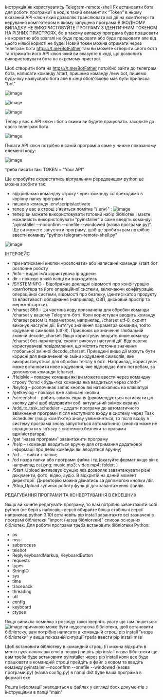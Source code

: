 Інструкція як користуватись Telegram-remote-shell Як встановити бота для роботи програми? в коді є такий елемент як “Token” в ньому вказаний API-ключ який дозволяє транслювати всі дії на комп’ютері та керування комп’ютером в якому запущена програма В ЖОДНОМУ ВИПАДКУ НЕ ВИКОРИСТОВУЙТЕ ПРОГРАМУ З ІДЕНТИЧНИМ ТОКЕНОМ НА РІЗНИХ ПРИСТРОЯХ, бо в такому випадку програма буде працювати не коректно або взагалі не буде працювати або буде працювати але від цього ніякої користі не буде! Новий токен можна отримати через телеграм бота https://t.me/BotFather там ви можете створити свого бота та отримати його API ключ який ви вказуєте в коді, що дозволить використовувати бота на окремому пристрої. 

Щоб створити бота на https://t.me/BotFather
потрібно зайти до телеграм бота, написати команду /start, пришемо команду /new bot, пишемо будь-яку назвусвого бота але в кінці обов'язково має бути приписка "bot"

![image](https://github.com/SunsetTekila/TelegramRemoteControl/assets/157602307/78fe1ae9-ec1a-46c4-828f-ffa25ec5ddc5)

![image](https://github.com/SunsetTekila/TelegramRemoteControl/assets/157602307/351837e0-d93e-4b51-a852-abf9ee718d24)

![image](https://github.com/SunsetTekila/TelegramRemoteControl/assets/157602307/a9f64200-5e97-4d22-b95b-24ff6d5cf700)

Тепер у вас є АРІ ключ і бот з якими ви будете працювати. заходьте до свого телеграм бота. 

![image](https://github.com/SunsetTekila/TelegramRemoteControl/assets/157602307/1fd904ad-e428-4882-9cb5-a7c664f9a20c)


Писати АРІ ключ потрібно в самій програмі а саме у нижче показаному елементі коду:

![image](https://github.com/SunsetTekila/TelegramRemoteControl/assets/157602307/8dbd0f57-399c-446d-b260-920896c87a6c)


треба писати так: TOKEN = "Your API"


Ще спробуйте скористатись віртуальним рередовищем python це можна зробити так:
* відкриваємо командну строку через команду cd преходимо в корінну папку програми
* пишемо команду .env\scripts\activate
* тепер у вас в строці з'явиться помітка "(.env)" : ![image](https://github.com/SunsetTekila/TelegramRemoteControl_DynamicConfig/assets/157602307/6034594c-ddb4-42f5-bc9f-d69e84d39e09)
* тепер ви можете використовувати готовий набір бібліотек і маєте можливість використовувати "pyinstaller" а саме введіть команду: "pyinstaller --noconfirm --onefile --windowed (назва програми.py)". Ще ви можете запустити програму, щоб це зробити вам потрібно ввести команду "python telegram-remote-shell.py"


![image](https://github.com/SunsetTekila/TelegramRemoteControl_DynamicConfig/assets/157602307/b49ccabf-2951-48ba-b33e-cdf5c6e518ed)


ІНТЕРФЕЙС
* при натисканні кнопки «розпочати» або написанні команди /start бот розпочне роботу
* /info – видає ім’я користувача ір адреси
* dir – показує в якій папці ви знаходитесь
* /SYSTEMINFO - Відображає докладні відомості про конфігурацію комп'ютера та його операційної системи, включаючи конфігурацію операційної системи, відомості про безпеку, ідентифікатор продукту та властивості обладнання (наприклад, ОЗП, дисковий простір та мережні картки).
* /charset 866 - Ця частина коду призначена для обробки команди /charset у вашому Telegram-боті. Коли користувач вводить команду /charset разом із параметром, наприклад, /charset utf-8, скрипт виконує наступні дії: Витягує значення параметра команди, тобто кодування символів (utf-8). Присвоює це значення глобальній змінній decode_charset. Якщо користувач вводить лише команду /charset без параметра, скрипт виконує наступні дії: Відправляє користувачеві повідомлення, що містить поточне значення глобальної змінної decode_charset. Приведені вище дії можуть бути корисні для визначення чи зміни кодування символів, яке використовується для обробки тексту в боті. Наприклад, користувач може встановити нове кодування, яке відповідає його потребам, за допомогою команди /charset. 
* /HelpMe – показує команди які ви можете ввести через командну строку “/cmd <будь-яка команда яка вводиться через cmd>”
* /keylog – розпочинає запис кнопок які натискались на клавіатурі
* /getkeylog – показує вже записані кнопки
* /screenshot – робить знімок екрану (рекомендується натискати цю кнопку двічі щоб відправити собі актуальний знімок екрану)
* /add_to_task_scheduler – додати програму до автоматичного ввімкнення програми після наступного входу в систему через Task Scheduller (якщо комп'ютер знову уввімкнеться, то після входу в систему програма знову запуститься автоматично) (кнопка може не спрацювати у зв’язку з системою безпеки та правами адміністратора)
* /get “назва програми” завантажити програму
* /help – (команда вводиться вручну для отримання додаткової інформації про деякі команди які вводяться вручну)
* /cd .. – вийти з папки;
* /cd назва папки або програми файла і тд (вказуйте формат якщо він є наприклад cat.png; music.mp3; video.mp4; folder; )
* /Start_Upload активовує фунцію яка дозволяє завантажувати різні документи, фото, відео, аудіо. В відкритій на даний момент директорії. Директорію можна дізнатись за допомогою кнопки /dir.
* /Stop_Upload зупиняє роботу функції для завантаження файлів.

 РЕДАГУВАННЯ ПРОГРАМИ ТА КОНВЕРТУВАННЯ В ЕКСЕШНИК

Якщо ви хочете редагувати програму, то вам потрібно завантажити собі python (не беріть найновіші версії обирайте більш стабільні версії наприклад python 3.10) встановіть pip install завантажте всі зазначені в програмі бібліотеки "import (назва бібліотеки)" список основних бібліотек: Для роботи програми треба встановити бібліотеки Python:

* os
* mss
* subprocess
* telebot
* ReplyKeyboardMarkup, KeyboardButton
* requests
* types
* StringIO
* sys
* time
* traceback
* threading
* util
* config
* keyboard
* ctypes

Якщо виникла помилка з розряду такої зверніть увагу що там пишеться: ![image](https://github.com/SunsetTekila/TelegramRemoteControl_DynamicConfig/assets/157602307/5f74bd0f-5856-498b-a5b6-9ea015061a4e)
причиною може бути недостаюча бібліотека, щоб встановити бібліотеку, вам потрібно написати в командній строці pip install "назва бібліотеки" 
у вище показаній ситуації треба ввести pip install mss

Щоб встановити бібліотеку в командній строці (її можна відкрити в меню пуск написаши cmd в пошук) пишіть pip install назва бібліотеки ще вам треба буде встановити pyinstaller через pip install коли все буде працювати в командній строці прейдіть в файл з кодом та введіть команду pyinstaller --noconfirm --onefile --windowed (назва програми.py) (назва config.py) в папці dist буде ваша програма в форматі exe

Решта інформації знаходиться в файлах у вигляді docx документів з інструкціями в папці "main"

